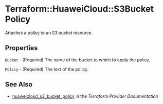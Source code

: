 # Terraform::HuaweiCloud::S3BucketPolicy

Attaches a policy to an S3 bucket resource.

## Properties

`Bucket` - (Required) The name of the bucket to which to apply the policy.

`Policy` - (Required) The text of the policy.


## See Also

* [huaweicloud_s3_bucket_policy](https://www.terraform.io/docs/providers/huaweicloud/r/s3_bucket_policy.html) in the _Terraform Provider Documentation_